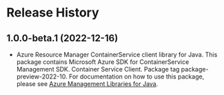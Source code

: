 # Release History

## 1.0.0-beta.1 (2022-12-16)

- Azure Resource Manager ContainerService client library for Java. This package contains Microsoft Azure SDK for ContainerService Management SDK. Container Service Client. Package tag package-preview-2022-10. For documentation on how to use this package, please see [Azure Management Libraries for Java](https://aka.ms/azsdk/java/mgmt).
